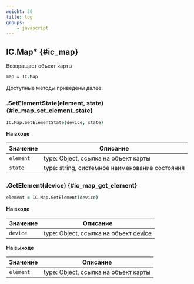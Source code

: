 ```yaml
---
weight: 30
title: log
groups:
    - javascript
---
```


## IC.Map* {#ic_map}

Возвращает объект карты

```coffeescript
map = IC.Map
```
  
Доступные методы приведены далее:

### .SetElementState(element, state) {#ic_map_set_element_state}

```coffeescript
IC.Map.SetElementState(device, state)
```

**На входе**

**Значение**    | **Описание**
----------------|--------------
  `element`      | type: Object, ссылка на объект карты
  `state`       | type: string, системное наименование состояния

### .GetElement(device) {#ic_map_get_element}

```coffeescript
element = IC.Map.GetElement(device)
```

**На входе**

**Значение**    | **Описание**
----------------|--------------
  `device`      | type: Object, ссылка на объект [device](#device)


**На выходе**

**Значение**    | **Описание**
----------------|--------------
 `element`      | type: Object, ссылка на объект [карты](#mapElement)
